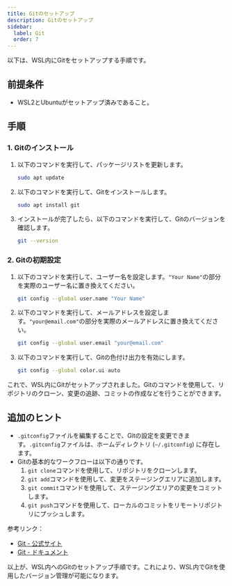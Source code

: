 ```yaml
---
title: Gitのセットアップ
description: Gitのセットアップ
sidebar:
  label: Git
  order: 7
---
```


以下は、WSL内にGitをセットアップする手順です。

## 前提条件

- WSL2とUbuntuがセットアップ済みであること。

## 手順

### 1. Gitのインストール

1. 以下のコマンドを実行して、パッケージリストを更新します。

     ```bash
     sudo apt update
     ```

2. 以下のコマンドを実行して、Gitをインストールします。

     ```bash
     sudo apt install git
     ```

3. インストールが完了したら、以下のコマンドを実行して、Gitのバージョンを確認します。

     ```bash
     git --version
     ```

### 2. Gitの初期設定

1. 以下のコマンドを実行して、ユーザー名を設定します。`"Your Name"`の部分を実際のユーザー名に置き換えてください。

     ```bash
     git config --global user.name "Your Name"
     ```

2. 以下のコマンドを実行して、メールアドレスを設定します。`"your@email.com"`の部分を実際のメールアドレスに置き換えてください。

     ```bash
     git config --global user.email "your@email.com"
     ```

3. 以下のコマンドを実行して、Gitの色付け出力を有効にします。

     ```bash
     git config --global color.ui auto
     ```

これで、WSL内にGitがセットアップされました。Gitのコマンドを使用して、リポジトリのクローン、変更の追跡、コミットの作成などを行うことができます。

## 追加のヒント

- `.gitconfig`ファイルを編集することで、Gitの設定を変更できます。`.gitconfig`ファイルは、ホームディレクトリ (`~/.gitconfig`) に存在します。
- Gitの基本的なワークフローは以下の通りです。
  1. `git clone`コマンドを使用して、リポジトリをクローンします。
  2. `git add`コマンドを使用して、変更をステージングエリアに追加します。
  3. `git commit`コマンドを使用して、ステージングエリアの変更をコミットします。
  4. `git push`コマンドを使用して、ローカルのコミットをリモートリポジトリにプッシュします。

参考リンク：

- [Git - 公式サイト](https://git-scm.com/)
- [Git - ドキュメント](https://git-scm.com/doc)

以上が、WSL内へのGitのセットアップ手順です。これにより、WSL内でGitを使用したバージョン管理が可能になります。
